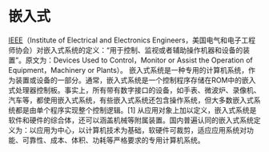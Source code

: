 # 嵌入式

[IEEE](http://baike.baidu.com/view/30741.htm)（Institute of Electrical and Electronics Engineers，美国电气和电子工程师协会）对嵌入式系统的定义：“用于控制、监视或者辅助操作机器和设备的装置”。原文为：Devices Used to Control，Monitor or Assist the Operation of Equipment，Machinery or Plants）。
嵌入式系统是一种专用的计算机系统，作为装置或设备的一部分。通常，嵌入式系统是一个控制程序存储在ROM中的嵌入式处理器控制板。事实上，所有带有数字接口的设备，如手表、微波炉、录像机、汽车等，都使用嵌入式系统，有些嵌入式系统还包含操作系统，但大多数嵌入式系统都是由单个程序实现整个控制逻辑。[1] 
从应用对象上加以定义，嵌入式系统是软件和硬件的综合体，还可以涵盖机械等附属装置。国内普遍认同的嵌入式系统定义为：以应用为中心，以计算机技术为基础，软硬件可裁剪，适应应用系统对功能、可靠性、成本、体积、功耗等严格要求的专用计算机系统。